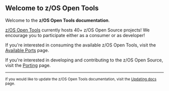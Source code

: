## Welcome to z/OS Open Tools

Welcome to the **z/OS Open Tools documentation**. 

[z/OS Open Tools](https://github.com/ZOSOpenTools) currently hosts 40+ z/OS Open Source projects! We encourage you to participate either as a consumer or as developer!

If you're interested in consuming the available z/OS Open Tools, visit the [Available Ports](/Latest.md) page.

If you're interested in developing and contributing to the z/OS Open Source, visit the [Porting](/Guides/Porting.md) page.

<hr />

<sup>If you would like to update the z/OS Open Tools documentation, visit the [Updating docs](/README_docs.md) page.</sup>
